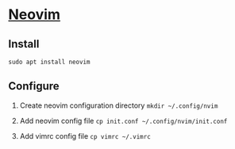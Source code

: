 # [Neovim](https://neovim.io/)

## Install 
`sudo apt install neovim`

## Configure
1. Create neovim configuration directory
`mkdir ~/.config/nvim`

2. Add neovim config file
`cp init.conf ~/.config/nvim/init.conf`

3. Add vimrc config file
`cp vimrc ~/.vimrc`

